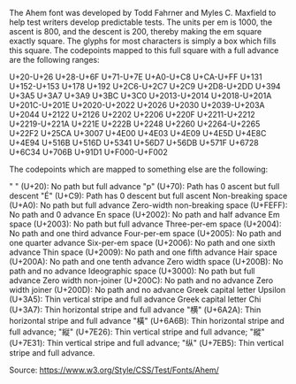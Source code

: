 The Ahem font was developed by Todd Fahrner and Myles C. Maxfield to 
help test writers develop predictable tests. The units per em is 1000, 
the ascent is 800, and the descent is 200, thereby making the em 
square exactly square. The glyphs for most characters is simply a box 
which fills this square. The codepoints mapped to this full square 
with a full advance are the following ranges:

U+20-U+26
U+28-U+6F
U+71-U+7E
U+A0-U+C8
U+CA-U+FF
U+131
U+152-U+153
U+178
U+192
U+2C6-U+2C7
U+2C9
U+2D8-U+2DD
U+394
U+3A5
U+3A7
U+3A9
U+3BC
U+3C0
U+2013-U+2014
U+2018-U+201A
U+201C-U+201E
U+2020-U+2022
U+2026
U+2030
U+2039-U+203A
U+2044
U+2122
U+2126
U+2202
U+2206
U+220F
U+2211-U+2212
U+2219-U+221A
U+221E
U+222B
U+2248
U+2260
U+2264-U+2265
U+22F2
U+25CA
U+3007
U+4E00
U+4E03
U+4E09
U+4E5D
U+4E8C
U+4E94
U+516B
U+516D
U+5341
U+56D7
U+56DB
U+571F
U+6728
U+6C34
U+706B
U+91D1
U+F000-U+F002

The codepoints which are mapped to something else are the following:

" " (U+20): No path but full advance
"p" (U+70): Path has 0 ascent but full descent
"É" (U+C9): Path has 0 descent but full ascent
Non-breaking space (U+A0): No path but full advance
Zero-width non-breaking space (U+FEFF): No path and 0 advance
En space (U+2002): No path and half advance
Em space (U+2003): No path but full advance
Three-per-em space (U+2004): No path and one third advance
Four-per-em space (U+2005): No path and one quarter advance
Six-per-em space (U+2006): No path and one sixth advance
Thin space (U+2009): No path and one fifth advance
Hair space (U+200A): No path and one tenth advance
Zero width space (U+200B): No path and no advance
Ideographic space (U+3000): No path but full advance
Zero width non-joiner (U+200C): No path and no advance
Zero width joiner (U+200D): No path and no advance
Greek capital letter Upsilon (U+3A5): Thin vertical stripe and full advance
Greek capital letter Chi (U+3A7): Thin horizontal stripe and full advance
"横" (U+6A2A): Thin horizontal stripe and full advance
"橫" (U+6A6B): Thin horizontal stripe and full advance;
"縦" (U+7E26): Thin vertical stripe and full advance;
"縱" (U+7E31): Thin vertical stripe and full advance;
"纵" (U+7EB5): Thin vertical stripe and full advance.

Source: https://www.w3.org/Style/CSS/Test/Fonts/Ahem/